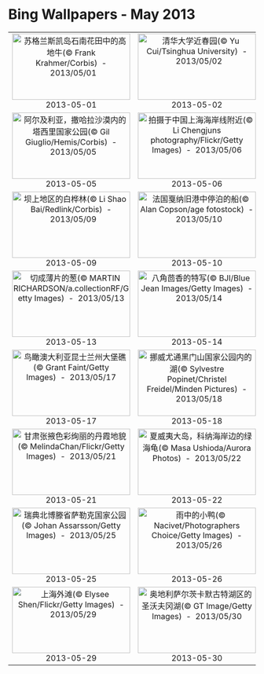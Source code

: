 # Bing Wallpapers - May 2013

| | | | |
|:-------------------------:|:-------------------------:|:-------------------------:|:-------------------------:|
| <a href="https://bing.ee123.net/img/cn/fhd/2013/05/01.jpg" target="_blank"><img src="https://bing.ee123.net/img/cn/fhd/2013/05/01.jpg" width="240" height="135" alt="苏格兰斯凯岛石南花田中的高地牛(© Frank Krahmer/Corbis)  -  2013/05/01" title="苏格兰斯凯岛石南花田中的高地牛(© Frank Krahmer/Corbis)  -  2013/05/01"></a><br>2013-05-01<br> | <a href="https://bing.ee123.net/img/cn/fhd/2013/05/02.jpg" target="_blank"><img src="https://bing.ee123.net/img/cn/fhd/2013/05/02.jpg" width="240" height="135" alt="清华大学近春园(© Yu Cui/Tsinghua University)  -  2013/05/02" title="清华大学近春园(© Yu Cui/Tsinghua University)  -  2013/05/02"></a><br>2013-05-02<br> | <a href="https://bing.ee123.net/img/cn/fhd/2013/05/03.jpg" target="_blank"><img src="https://bing.ee123.net/img/cn/fhd/2013/05/03.jpg" width="240" height="135" alt="德国凯勒瓦尔德–埃德湖国家公园内的幼苗(© Frank Krahmer/Stockbyte/Getty Images)  -  2013/05/03" title="德国凯勒瓦尔德–埃德湖国家公园内的幼苗(© Frank Krahmer/Stockbyte/Getty Images)  -  2013/05/03"></a><br>2013-05-03<br> | <a href="https://bing.ee123.net/img/cn/fhd/2013/05/04.jpg" target="_blank"><img src="https://bing.ee123.net/img/cn/fhd/2013/05/04.jpg" width="240" height="135" alt="青蛙(© TOPIC PHOTO AGENCY/Age Fotostock)  -  2013/05/04" title="青蛙(© TOPIC PHOTO AGENCY/Age Fotostock)  -  2013/05/04"></a><br>2013-05-04<br> |
| <a href="https://bing.ee123.net/img/cn/fhd/2013/05/05.jpg" target="_blank"><img src="https://bing.ee123.net/img/cn/fhd/2013/05/05.jpg" width="240" height="135" alt="阿尔及利亚，撒哈拉沙漠内的塔西里国家公园(© Gil Giuglio/Hemis/Corbis)  -  2013/05/05" title="阿尔及利亚，撒哈拉沙漠内的塔西里国家公园(© Gil Giuglio/Hemis/Corbis)  -  2013/05/05"></a><br>2013-05-05<br> | <a href="https://bing.ee123.net/img/cn/fhd/2013/05/06.jpg" target="_blank"><img src="https://bing.ee123.net/img/cn/fhd/2013/05/06.jpg" width="240" height="135" alt="拍摄于中国上海海岸线附近(© Li Chengjuns photography/Flickr/Getty Images)  -  2013/05/06" title="拍摄于中国上海海岸线附近(© Li Chengjuns photography/Flickr/Getty Images)  -  2013/05/06"></a><br>2013-05-06<br> | <a href="https://bing.ee123.net/img/cn/fhd/2013/05/07.jpg" target="_blank"><img src="https://bing.ee123.net/img/cn/fhd/2013/05/07.jpg" width="240" height="135" alt="坦桑尼亚，微笑的斑马(© Panoramic Images/Getty Images)  -  2013/05/07" title="坦桑尼亚，微笑的斑马(© Panoramic Images/Getty Images)  -  2013/05/07"></a><br>2013-05-07<br> | <a href="https://bing.ee123.net/img/cn/fhd/2013/05/08.jpg" target="_blank"><img src="https://bing.ee123.net/img/cn/fhd/2013/05/08.jpg" width="240" height="135" alt="美国马里兰州巴尔的摩港(© Greg Pease/Getty Images)  -  2013/05/08" title="美国马里兰州巴尔的摩港(© Greg Pease/Getty Images)  -  2013/05/08"></a><br>2013-05-08<br> |
| <a href="https://bing.ee123.net/img/cn/fhd/2013/05/09.jpg" target="_blank"><img src="https://bing.ee123.net/img/cn/fhd/2013/05/09.jpg" width="240" height="135" alt="坝上地区的白桦林(© Li Shao Bai/Redlink/Corbis)  -  2013/05/09" title="坝上地区的白桦林(© Li Shao Bai/Redlink/Corbis)  -  2013/05/09"></a><br>2013-05-09<br> | <a href="https://bing.ee123.net/img/cn/fhd/2013/05/10.jpg" target="_blank"><img src="https://bing.ee123.net/img/cn/fhd/2013/05/10.jpg" width="240" height="135" alt="法国戛纳旧港中停泊的船(© Alan Copson/age fotostock)  -  2013/05/10" title="法国戛纳旧港中停泊的船(© Alan Copson/age fotostock)  -  2013/05/10"></a><br>2013-05-10<br> | <a href="https://bing.ee123.net/img/cn/fhd/2013/05/11.jpg" target="_blank"><img src="https://bing.ee123.net/img/cn/fhd/2013/05/11.jpg" width="240" height="135" alt="加拿大不列颠哥伦比亚省优鹤国家公园中的母鸭和幼崽(© Tibor Bognar/Photononstop/Getty Images)  -  2013/05/11" title="加拿大不列颠哥伦比亚省优鹤国家公园中的母鸭和幼崽(© Tibor Bognar/Photononstop/Getty Images)  -  2013/05/11"></a><br>2013-05-11<br> | <a href="https://bing.ee123.net/img/cn/fhd/2013/05/12.jpg" target="_blank"><img src="https://bing.ee123.net/img/cn/fhd/2013/05/12.jpg" width="240" height="135" alt="巴西南马托格罗索州波尼多城附近的岩洞(© Marcio Cabral/360cities.net)  -  2013/05/12" title="巴西南马托格罗索州波尼多城附近的岩洞(© Marcio Cabral/360cities.net)  -  2013/05/12"></a><br>2013-05-12<br> |
| <a href="https://bing.ee123.net/img/cn/fhd/2013/05/13.jpg" target="_blank"><img src="https://bing.ee123.net/img/cn/fhd/2013/05/13.jpg" width="240" height="135" alt="切成薄片的葱(© MARTIN RICHARDSON/a.collectionRF/Getty Images)  -  2013/05/13" title="切成薄片的葱(© MARTIN RICHARDSON/a.collectionRF/Getty Images)  -  2013/05/13"></a><br>2013-05-13<br> | <a href="https://bing.ee123.net/img/cn/fhd/2013/05/14.jpg" target="_blank"><img src="https://bing.ee123.net/img/cn/fhd/2013/05/14.jpg" width="240" height="135" alt="八角茴香的特写(© BJI/Blue Jean Images/Getty Images)  -  2013/05/14" title="八角茴香的特写(© BJI/Blue Jean Images/Getty Images)  -  2013/05/14"></a><br>2013-05-14<br> | <a href="https://bing.ee123.net/img/cn/fhd/2013/05/15.jpg" target="_blank"><img src="https://bing.ee123.net/img/cn/fhd/2013/05/15.jpg" width="240" height="135" alt="红辣椒(© Photography by Daniel Frauchiger, Switzerland/Flickr Open/Getty Images)  -  2013/05/15" title="红辣椒(© Photography by Daniel Frauchiger, Switzerland/Flickr Open/Getty Images)  -  2013/05/15"></a><br>2013-05-15<br> | <a href="https://bing.ee123.net/img/cn/fhd/2013/05/16.jpg" target="_blank"><img src="https://bing.ee123.net/img/cn/fhd/2013/05/16.jpg" width="240" height="135" alt="勺子里的调味料(© FotografiaBasica/E+/Getty Images)  -  2013/05/16" title="勺子里的调味料(© FotografiaBasica/E+/Getty Images)  -  2013/05/16"></a><br>2013-05-16<br> |
| <a href="https://bing.ee123.net/img/cn/fhd/2013/05/17.jpg" target="_blank"><img src="https://bing.ee123.net/img/cn/fhd/2013/05/17.jpg" width="240" height="135" alt="鸟瞰澳大利亚昆士兰州大堡礁(© Grant Faint/Getty Images)  -  2013/05/17" title="鸟瞰澳大利亚昆士兰州大堡礁(© Grant Faint/Getty Images)  -  2013/05/17"></a><br>2013-05-17<br> | <a href="https://bing.ee123.net/img/cn/fhd/2013/05/18.jpg" target="_blank"><img src="https://bing.ee123.net/img/cn/fhd/2013/05/18.jpg" width="240" height="135" alt="挪威尤通黑门山国家公园内的湖(© Sylvestre Popinet/Christel Freidel/Minden Pictures)  -  2013/05/18" title="挪威尤通黑门山国家公园内的湖(© Sylvestre Popinet/Christel Freidel/Minden Pictures)  -  2013/05/18"></a><br>2013-05-18<br> | <a href="https://bing.ee123.net/img/cn/fhd/2013/05/19.jpg" target="_blank"><img src="https://bing.ee123.net/img/cn/fhd/2013/05/19.jpg" width="240" height="135" alt="2011年9月17日，在世界最高摩天轮(广州塔摩天轮)上观赏广州夜景的游客(© Imaginechina/Corbis)  -  2013/05/19" title="2011年9月17日，在世界最高摩天轮(广州塔摩天轮)上观赏广州夜景的游客(© Imaginechina/Corbis)  -  2013/05/19"></a><br>2013-05-19<br> | <a href="https://bing.ee123.net/img/cn/fhd/2013/05/20.jpg" target="_blank"><img src="https://bing.ee123.net/img/cn/fhd/2013/05/20.jpg" width="240" height="135" alt="月亮水母(© Hiroya Minakuchi/Minden Pictures)  -  2013/05/20" title="月亮水母(© Hiroya Minakuchi/Minden Pictures)  -  2013/05/20"></a><br>2013-05-20<br> |
| <a href="https://bing.ee123.net/img/cn/fhd/2013/05/21.jpg" target="_blank"><img src="https://bing.ee123.net/img/cn/fhd/2013/05/21.jpg" width="240" height="135" alt="甘肃张掖色彩绚丽的丹霞地貌(© MelindaChan/Flickr/Getty Images)  -  2013/05/21" title="甘肃张掖色彩绚丽的丹霞地貌(© MelindaChan/Flickr/Getty Images)  -  2013/05/21"></a><br>2013-05-21<br> | <a href="https://bing.ee123.net/img/cn/fhd/2013/05/22.jpg" target="_blank"><img src="https://bing.ee123.net/img/cn/fhd/2013/05/22.jpg" width="240" height="135" alt="夏威夷大岛，科纳海岸边的绿海龟(© Masa Ushioda/Aurora Photos)  -  2013/05/22" title="夏威夷大岛，科纳海岸边的绿海龟(© Masa Ushioda/Aurora Photos)  -  2013/05/22"></a><br>2013-05-22<br> | <a href="https://bing.ee123.net/img/cn/fhd/2013/05/23.jpg" target="_blank"><img src="https://bing.ee123.net/img/cn/fhd/2013/05/23.jpg" width="240" height="135" alt="冰岛南部的肖尔索河冰川俯视图(© David Yarrow Photography/Getty Images)  -  2013/05/23" title="冰岛南部的肖尔索河冰川俯视图(© David Yarrow Photography/Getty Images)  -  2013/05/23"></a><br>2013-05-23<br> | <a href="https://bing.ee123.net/img/cn/fhd/2013/05/24.jpg" target="_blank"><img src="https://bing.ee123.net/img/cn/fhd/2013/05/24.jpg" width="240" height="135" alt="丹麦哥本哈根新港运河边的彩色房屋(© Benjeev Rendhava/Getty Images)  -  2013/05/24" title="丹麦哥本哈根新港运河边的彩色房屋(© Benjeev Rendhava/Getty Images)  -  2013/05/24"></a><br>2013-05-24<br> |
| <a href="https://bing.ee123.net/img/cn/fhd/2013/05/25.jpg" target="_blank"><img src="https://bing.ee123.net/img/cn/fhd/2013/05/25.jpg" width="240" height="135" alt="瑞典北博滕省萨勒克国家公园(© Johan Assarsson/Getty Images)  -  2013/05/25" title="瑞典北博滕省萨勒克国家公园(© Johan Assarsson/Getty Images)  -  2013/05/25"></a><br>2013-05-25<br> | <a href="https://bing.ee123.net/img/cn/fhd/2013/05/26.jpg" target="_blank"><img src="https://bing.ee123.net/img/cn/fhd/2013/05/26.jpg" width="240" height="135" alt="雨中的小鸭(© Nacivet/Photographers Choice/Getty Images)  -  2013/05/26" title="雨中的小鸭(© Nacivet/Photographers Choice/Getty Images)  -  2013/05/26"></a><br>2013-05-26<br> | <a href="https://bing.ee123.net/img/cn/fhd/2013/05/27.jpg" target="_blank"><img src="https://bing.ee123.net/img/cn/fhd/2013/05/27.jpg" width="240" height="135" alt="中国景泰蓝花碗(© Guenter Fischer/imagebroker/Alamy)  -  2013/05/27" title="中国景泰蓝花碗(© Guenter Fischer/imagebroker/Alamy)  -  2013/05/27"></a><br>2013-05-27<br> | <a href="https://bing.ee123.net/img/cn/fhd/2013/05/28.jpg" target="_blank"><img src="https://bing.ee123.net/img/cn/fhd/2013/05/28.jpg" width="240" height="135" alt="尼泊尔昆布地区的珠峰大本营(© Kent Harvey/Tandem Stock)  -  2013/05/28" title="尼泊尔昆布地区的珠峰大本营(© Kent Harvey/Tandem Stock)  -  2013/05/28"></a><br>2013-05-28<br> |
| <a href="https://bing.ee123.net/img/cn/fhd/2013/05/29.jpg" target="_blank"><img src="https://bing.ee123.net/img/cn/fhd/2013/05/29.jpg" width="240" height="135" alt="上海外滩(© Elysee Shen/Flickr/Getty Images)  -  2013/05/29" title="上海外滩(© Elysee Shen/Flickr/Getty Images)  -  2013/05/29"></a><br>2013-05-29<br> | <a href="https://bing.ee123.net/img/cn/fhd/2013/05/30.jpg" target="_blank"><img src="https://bing.ee123.net/img/cn/fhd/2013/05/30.jpg" width="240" height="135" alt="奥地利萨尔茨卡默古特湖区的圣沃夫冈湖(© GT Image/Getty Images)  -  2013/05/30" title="奥地利萨尔茨卡默古特湖区的圣沃夫冈湖(© GT Image/Getty Images)  -  2013/05/30"></a><br>2013-05-30<br> | <a href="https://bing.ee123.net/img/cn/fhd/2013/05/31.jpg" target="_blank"><img src="https://bing.ee123.net/img/cn/fhd/2013/05/31.jpg" width="240" height="135" alt="上学路上，身穿校服的学生的背影(© Blue Jean Images/Alamy)  -  2013/05/31" title="上学路上，身穿校服的学生的背影(© Blue Jean Images/Alamy)  -  2013/05/31"></a><br>2013-05-31<br> |  |
